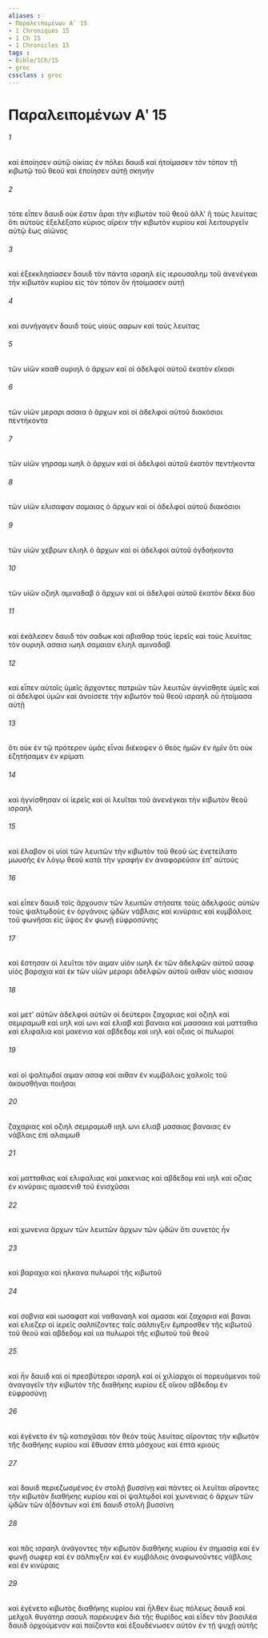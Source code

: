```yaml
---
aliases : 
- Παραλειπομένων Αʹ 15
- 1 Chroniques 15
- 1 Ch 15
- 1 Chronicles 15
tags : 
- Bible/1Ch/15
- grec
cssclass : grec
---
```


# Παραλειπομένων Αʹ 15

###### 1
καὶ ἐποίησεν αὐτῷ οἰκίας ἐν πόλει δαυιδ καὶ ἡτοίμασεν τὸν τόπον τῇ κιβωτῷ τοῦ θεοῦ καὶ ἐποίησεν αὐτῇ σκηνήν
###### 2
τότε εἶπεν δαυιδ οὐκ ἔστιν ἆραι τὴν κιβωτὸν τοῦ θεοῦ ἀλλ' ἢ τοὺς λευίτας ὅτι αὐτοὺς ἐξελέξατο κύριος αἴρειν τὴν κιβωτὸν κυρίου καὶ λειτουργεῖν αὐτῷ ἕως αἰῶνος
###### 3
καὶ ἐξεκκλησίασεν δαυιδ τὸν πάντα ισραηλ εἰς ιερουσαλημ τοῦ ἀνενέγκαι τὴν κιβωτὸν κυρίου εἰς τὸν τόπον ὃν ἡτοίμασεν αὐτῇ
###### 4
καὶ συνήγαγεν δαυιδ τοὺς υἱοὺς ααρων καὶ τοὺς λευίτας
###### 5
τῶν υἱῶν κααθ ουριηλ ὁ ἄρχων καὶ οἱ ἀδελφοὶ αὐτοῦ ἑκατὸν εἴκοσι
###### 6
τῶν υἱῶν μεραρι ασαια ὁ ἄρχων καὶ οἱ ἀδελφοὶ αὐτοῦ διακόσιοι πεντήκοντα
###### 7
τῶν υἱῶν γηρσαμ ιωηλ ὁ ἄρχων καὶ οἱ ἀδελφοὶ αὐτοῦ ἑκατὸν πεντήκοντα
###### 8
τῶν υἱῶν ελισαφαν σαμαιας ὁ ἄρχων καὶ οἱ ἀδελφοὶ αὐτοῦ διακόσιοι
###### 9
τῶν υἱῶν χεβρων ελιηλ ὁ ἄρχων καὶ οἱ ἀδελφοὶ αὐτοῦ ὀγδοήκοντα
###### 10
τῶν υἱῶν οζιηλ αμιναδαβ ὁ ἄρχων καὶ οἱ ἀδελφοὶ αὐτοῦ ἑκατὸν δέκα δύο
###### 11
καὶ ἐκάλεσεν δαυιδ τὸν σαδωκ καὶ αβιαθαρ τοὺς ἱερεῖς καὶ τοὺς λευίτας τὸν ουριηλ ασαια ιωηλ σαμαιαν ελιηλ αμιναδαβ
###### 12
καὶ εἶπεν αὐτοῖς ὑμεῖς ἄρχοντες πατριῶν τῶν λευιτῶν ἁγνίσθητε ὑμεῖς καὶ οἱ ἀδελφοὶ ὑμῶν καὶ ἀνοίσετε τὴν κιβωτὸν τοῦ θεοῦ ισραηλ οὗ ἡτοίμασα αὐτῇ
###### 13
ὅτι οὐκ ἐν τῷ πρότερον ὑμᾶς εἶναι διέκοψεν ὁ θεὸς ἡμῶν ἐν ἡμῖν ὅτι οὐκ ἐζητήσαμεν ἐν κρίματι
###### 14
καὶ ἡγνίσθησαν οἱ ἱερεῖς καὶ οἱ λευῖται τοῦ ἀνενέγκαι τὴν κιβωτὸν θεοῦ ισραηλ
###### 15
καὶ ἔλαβον οἱ υἱοὶ τῶν λευιτῶν τὴν κιβωτὸν τοῦ θεοῦ ὡς ἐνετείλατο μωυσῆς ἐν λόγῳ θεοῦ κατὰ τὴν γραφήν ἐν ἀναφορεῦσιν ἐπ' αὐτούς
###### 16
καὶ εἶπεν δαυιδ τοῖς ἄρχουσιν τῶν λευιτῶν στήσατε τοὺς ἀδελφοὺς αὐτῶν τοὺς ψαλτῳδοὺς ἐν ὀργάνοις ᾠδῶν νάβλαις καὶ κινύραις καὶ κυμβάλοις τοῦ φωνῆσαι εἰς ὕψος ἐν φωνῇ εὐφροσύνης
###### 17
καὶ ἔστησαν οἱ λευῖται τὸν αιμαν υἱὸν ιωηλ ἐκ τῶν ἀδελφῶν αὐτοῦ ασαφ υἱὸς βαραχια καὶ ἐκ τῶν υἱῶν μεραρι ἀδελφῶν αὐτοῦ αιθαν υἱὸς κισαιου
###### 18
καὶ μετ' αὐτῶν ἀδελφοὶ αὐτῶν οἱ δεύτεροι ζαχαριας καὶ οζιηλ καὶ σεμιραμωθ καὶ ιιηλ καὶ ωνι καὶ ελιαβ καὶ βαναια καὶ μαασαια καὶ ματταθια καὶ ελιφαλια καὶ μακενια καὶ αβδεδομ καὶ ιιηλ καὶ οζιας οἱ πυλωροί
###### 19
καὶ οἱ ψαλτῳδοί αιμαν ασαφ καὶ αιθαν ἐν κυμβάλοις χαλκοῖς τοῦ ἀκουσθῆναι ποιῆσαι
###### 20
ζαχαριας καὶ οζιηλ σεμιραμωθ ιιηλ ωνι ελιαβ μασαιας βαναιας ἐν νάβλαις ἐπὶ αλαιμωθ
###### 21
καὶ ματταθιας καὶ ελιφαλιας καὶ μακενιας καὶ αβδεδομ καὶ ιιηλ καὶ οζιας ἐν κινύραις αμασενιθ τοῦ ἐνισχῦσαι
###### 22
καὶ χωνενια ἄρχων τῶν λευιτῶν ἄρχων τῶν ᾠδῶν ὅτι συνετὸς ἦν
###### 23
καὶ βαραχια καὶ ηλκανα πυλωροὶ τῆς κιβωτοῦ
###### 24
καὶ σοβνια καὶ ιωσαφατ καὶ ναθαναηλ καὶ αμασαι καὶ ζαχαρια καὶ βαναι καὶ ελιεζερ οἱ ἱερεῖς σαλπίζοντες ταῖς σάλπιγξιν ἔμπροσθεν τῆς κιβωτοῦ τοῦ θεοῦ καὶ αβδεδομ καὶ ιια πυλωροὶ τῆς κιβωτοῦ τοῦ θεοῦ
###### 25
καὶ ἦν δαυιδ καὶ οἱ πρεσβύτεροι ισραηλ καὶ οἱ χιλίαρχοι οἱ πορευόμενοι τοῦ ἀναγαγεῖν τὴν κιβωτὸν τῆς διαθήκης κυρίου ἐξ οἴκου αβδεδομ ἐν εὐφροσύνῃ
###### 26
καὶ ἐγένετο ἐν τῷ κατισχῦσαι τὸν θεὸν τοὺς λευίτας αἴροντας τὴν κιβωτὸν τῆς διαθήκης κυρίου καὶ ἔθυσαν ἑπτὰ μόσχους καὶ ἑπτὰ κριούς
###### 27
καὶ δαυιδ περιεζωσμένος ἐν στολῇ βυσσίνῃ καὶ πάντες οἱ λευῖται αἴροντες τὴν κιβωτὸν διαθήκης κυρίου καὶ οἱ ψαλτῳδοὶ καὶ χωνενιας ὁ ἄρχων τῶν ᾠδῶν τῶν ἀ|δόντων καὶ ἐπὶ δαυιδ στολὴ βυσσίνη
###### 28
καὶ πᾶς ισραηλ ἀνάγοντες τὴν κιβωτὸν διαθήκης κυρίου ἐν σημασίᾳ καὶ ἐν φωνῇ σωφερ καὶ ἐν σάλπιγξιν καὶ ἐν κυμβάλοις ἀναφωνοῦντες νάβλαις καὶ ἐν κινύραις
###### 29
καὶ ἐγένετο κιβωτὸς διαθήκης κυρίου καὶ ἦλθεν ἕως πόλεως δαυιδ καὶ μελχολ θυγάτηρ σαουλ παρέκυψεν διὰ τῆς θυρίδος καὶ εἶδεν τὸν βασιλέα δαυιδ ὀρχούμενον καὶ παίζοντα καὶ ἐξουδένωσεν αὐτὸν ἐν τῇ ψυχῇ αὐτῆς
